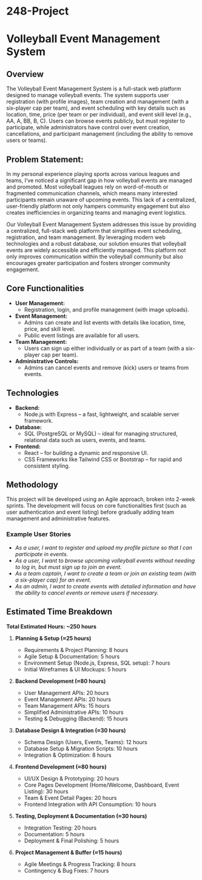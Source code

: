 # 248-Project
# Volleyball Event Management System

## Overview

The Volleyball Event Management System is a full-stack web platform designed to manage volleyball events. The system supports user registration (with profile images), team creation and management (with a six-player cap per team), and event scheduling with key details such as location, time, price (per team or per individual), and event skill level (e.g., AA, A, BB, B, C). Users can browse events publicly, but must register to participate, while administrators have control over event creation, cancellations, and participant management (including the ability to remove users or teams).

## Problem Statement:

In my personal experience playing sports across various leagues and teams, I’ve noticed a significant gap in how volleyball events are managed and promoted. Most volleyball leagues rely on word-of-mouth or fragmented communication channels, which means many interested participants remain unaware of upcoming events. This lack of a centralized, user-friendly platform not only hampers community engagement but also creates inefficiencies in organizing teams and managing event logistics.

Our Volleyball Event Management System addresses this issue by providing a centralized, full-stack web platform that simplifies event scheduling, registration, and team management. By leveraging modern web technologies and a robust database, our solution ensures that volleyball events are widely accessible and efficiently managed. This platform not only improves communication within the volleyball community but also encourages greater participation and fosters stronger community engagement.

## Core Functionalities

- **User Management:**
  - Registration, login, and profile management (with image uploads).
- **Event Management:**
  - Admins can create and list events with details like location, time, price, and skill level.
  - Public event listings are available for all users.
- **Team Management:**
  - Users can sign up either individually or as part of a team (with a six-player cap per team).
- **Administrative Controls:**
  - Admins can cancel events and remove (kick) users or teams from events.

## Technologies

- **Backend:**
  - Node.js with Express – a fast, lightweight, and scalable server framework.
- **Database:**
  - SQL (PostgreSQL or MySQL) – ideal for managing structured, relational data such as users, events, and teams.
- **Frontend:**
  - React – for building a dynamic and responsive UI.
  - CSS Frameworks like Tailwind CSS or Bootstrap – for rapid and consistent styling.

## Methodology

This project will be developed using an Agile approach, broken into 2-week sprints. The development will focus on core functionalities first (such as user authentication and event listing) before gradually adding team management and administrative features.

### Example User Stories

- *As a user, I want to register and upload my profile picture so that I can participate in events.*
- *As a user, I want to browse upcoming volleyball events without needing to log in, but must sign up to join an event.*
- *As a team captain, I want to create a team or join an existing team (with a six-player cap) for an event.*
- *As an admin, I want to create events with detailed information and have the ability to cancel events or remove users if necessary.*

## Estimated Time Breakdown

**Total Estimated Hours: ~250 hours**

1. **Planning & Setup (≈25 hours)**
   - Requirements & Project Planning: 8 hours
   - Agile Setup & Documentation: 5 hours
   - Environment Setup (Node.js, Express, SQL setup): 7 hours
   - Initial Wireframes & UI Mockups: 5 hours

2. **Backend Development (≈80 hours)**
   - User Management APIs: 20 hours
   - Event Management APIs: 20 hours
   - Team Management APIs: 15 hours
   - Simplified Administrative APIs: 10 hours
   - Testing & Debugging (Backend): 15 hours

3. **Database Design & Integration (≈30 hours)**
   - Schema Design (Users, Events, Teams): 12 hours
   - Database Setup & Migration Scripts: 10 hours
   - Integration & Optimization: 8 hours

4. **Frontend Development (≈80 hours)**
   - UI/UX Design & Prototyping: 20 hours
   - Core Pages Development (Home/Welcome, Dashboard, Event Listing): 30 hours
   - Team & Event Detail Pages: 20 hours
   - Frontend Integration with API Consumption: 10 hours

5. **Testing, Deployment & Documentation (≈30 hours)**
   - Integration Testing: 20 hours
   - Documentation: 5 hours
   - Deployment & Final Polishing: 5 hours

6. **Project Management & Buffer (≈15 hours)**
   - Agile Meetings & Progress Tracking: 8 hours
   - Contingency & Bug Fixes: 7 hours
